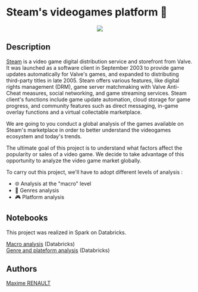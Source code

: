# Steam's videogames platform 👾

<center><img src='https://full-stack-assets.s3.eu-west-3.amazonaws.com/images/Steam_2016_logo_black.png'></center>


## Description

[Steam](https://store.steampowered.com/?l=french) is a video game digital distribution service and storefront from Valve. It was launched as a software client in September 2003 to provide game updates automatically for Valve's games, and expanded to distributing third-party titles in late 2005. Steam offers various features, like digital rights management (DRM), game server matchmaking with Valve Anti-Cheat measures, social networking, and game streaming services. Steam client's functions include game update automation, cloud storage for game progress, and community features such as direct messaging, in-game overlay functions and a virtual collectable marketplace.

We are going to you conduct a global analysis of the games available on Steam's marketplace in order to better understand the videogames ecosystem and today's trends.

The ultimate goal of this project is to understand what factors affect the popularity or sales of a video game. We decide to take advantage of this opportunity to analyze the video game market globally.

To carry out this project, we'll have to adopt different levels of analysis :
- 🌐 Analysis at the "macro" level
- 🔎 Genres analysis
- 🎮 Platform analysis

## Notebooks

This project was realized in Spark on Databricks.

[Macro analysis](https://databricks-prod-cloudfront.cloud.databricks.com/public/4027ec902e239c93eaaa8714f173bcfc/4492848559680754/1059188524681607/4195391335503949/latest.html) (Databricks)\
[Genre and plateform analysis](https://databricks-prod-cloudfront.cloud.databricks.com/public/4027ec902e239c93eaaa8714f173bcfc/4492848559680754/1136951317345610/4195391335503949/latest.html) (Databricks)

## Authors

[Maxime RENAULT](https://github.com/qxzjy)